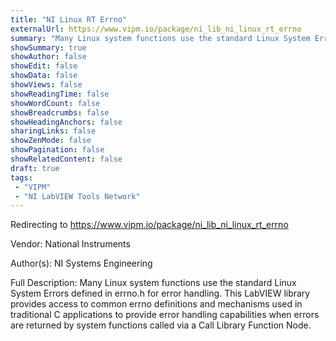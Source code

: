 ```yaml
---
title: "NI Linux RT Errno"
externalUrl: https://www.vipm.io/package/ni_lib_ni_linux_rt_errno
summary: "Many Linux system functions use the standard Linux System Errors defined in errno.h for error handling."
showSummary: true
showAuthor: false
showEdit: false
showData: false
showViews: false
showReadingTime: false
showWordCount: false
showBreadcrumbs: false
showHeadingAnchors: false
sharingLinks: false
showZenMode: false
showPagination: false
showRelatedContent: false
draft: true
tags:
 - "VIPM"
 - "NI LabVIEW Tools Network"
---
```


Redirecting to https://www.vipm.io/package/ni_lib_ni_linux_rt_errno

Vendor: National Instruments

Author(s): NI Systems Engineering
 
Full Description:
Many Linux system functions use the standard Linux System Errors defined in errno.h for error handling. This LabVIEW library provides access to common errno definitions and mechanisms used in traditional C applications to provide error handling capabilities when errors are returned by system functions called via a Call Library Function Node.